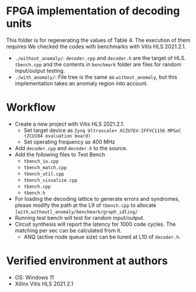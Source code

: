 # FPGA implementation of decoding units

This folder is for regenerating the values of Table 4.
The execution of them requires We checked the codes with benchmarks with Vitis HLS 2021.2.1.

- `./without_anomaly/`: `decoder.cpp` and `decoder.h` are the target of HLS. `tbench.cpp` and the contents in `benchmark` folder are files for random input/output testing.
- `./with_anomaly/`: File tree is the same as `without_anomaly`, but this implementation takes an anomaly region into account.


# Workflow

- Create a new project with Vitis HLS 2021.2.1.
  - Set target device as `Zynq Ultrascale+ XCZU7EV-2FFVC1156
MPSoC (ZCU104 evaluation board)`
  - Set operating frequency as 400 MHz
- Add `decoder.cpp` and `decoder.h` to the source.
- Add the following files to Test Bench
  - `tbench_io.cpp`
  - `tbench_match.cpp`
  - `tbench_util.cpp`
  - `tbench_visualize.cpp`
  - `tbench.cpp`
  - `tbench.h`
- For loading the decoding lattice to generate errors and syndromes, please modify the path at the L9 of `tbench.cpp` to allocate `[with,without]_anomaly/benchmark/graph_idling/`
- Running test bench will test for random input/output.
- Circuit synthesis will report the latency for 1000 code cycles. The matching per sec can be calculated from it.
  - ANQ (active node queue size) can be tuned at L10 of `decoder.h`.

# Verified environment at authors

- OS: Windows 11
- Xilinx Vitis HLS 2021.2.1
